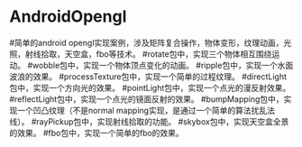 # AndroidOpengl
#简单的android opengl实现案例，涉及矩阵复合操作，物体变形，纹理动画，光照，射线拾取，天空盒，fbo等技术。
#rotate包中，实现三个物体相互围绕运动。
#wobble包中，实现一个物体顶点变化的动画。
#ripple包中，实现一个水面波浪的效果。
#processTexture包中，实现一个简单的过程纹理。
#directLight包中，实现一个方向光的效果。
#pointLight包中，实现一个点光的漫反射效果。
#reflectLight包中，实现一个点光的镜面反射的效果。
#bumpMapping包中，实现一个凹凸纹理（不是normal mapping实现，是通过一个简单的算法扰乱法线）。
#rayPickup包中，实现射线拾取的功能。
#skybox包中，实现天空盒全景的效果。
#fbo包中，实现一个简单的fbo的效果。
